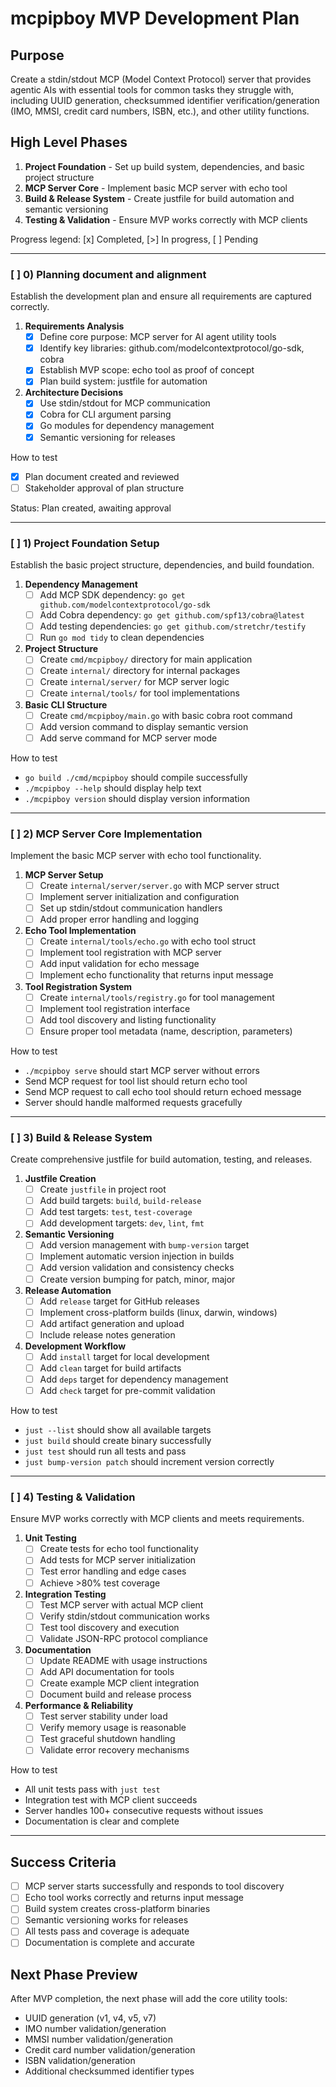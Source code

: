 # mcpipboy MVP Development Plan

## Purpose
Create a stdin/stdout MCP (Model Context Protocol) server that provides agentic AIs with essential tools for common tasks they struggle with, including UUID generation, checksummed identifier verification/generation (IMO, MMSI, credit card numbers, ISBN, etc.), and other utility functions.

## High Level Phases
1. **Project Foundation** - Set up build system, dependencies, and basic project structure
2. **MCP Server Core** - Implement basic MCP server with echo tool
3. **Build & Release System** - Create justfile for build automation and semantic versioning
4. **Testing & Validation** - Ensure MVP works correctly with MCP clients

Progress legend: [x] Completed, [>] In progress, [ ] Pending

---

### [ ] 0) Planning document and alignment
Establish the development plan and ensure all requirements are captured correctly.

1. **Requirements Analysis**
   - [x] Define core purpose: MCP server for AI agent utility tools
   - [x] Identify key libraries: github.com/modelcontextprotocol/go-sdk, cobra
   - [x] Establish MVP scope: echo tool as proof of concept
   - [x] Plan build system: justfile for automation

2. **Architecture Decisions**
   - [x] Use stdin/stdout for MCP communication
   - [x] Cobra for CLI argument parsing
   - [x] Go modules for dependency management
   - [x] Semantic versioning for releases

How to test
- [x] Plan document created and reviewed
- [ ] Stakeholder approval of plan structure

Status: Plan created, awaiting approval

---

### [ ] 1) Project Foundation Setup
Establish the basic project structure, dependencies, and build foundation.

1. **Dependency Management**
   - [ ] Add MCP SDK dependency: `go get github.com/modelcontextprotocol/go-sdk`
   - [ ] Add Cobra dependency: `go get github.com/spf13/cobra@latest`
   - [ ] Add testing dependencies: `go get github.com/stretchr/testify`
   - [ ] Run `go mod tidy` to clean dependencies

2. **Project Structure**
   - [ ] Create `cmd/mcpipboy/` directory for main application
   - [ ] Create `internal/` directory for internal packages
   - [ ] Create `internal/server/` for MCP server logic
   - [ ] Create `internal/tools/` for tool implementations

3. **Basic CLI Structure**
   - [ ] Create `cmd/mcpipboy/main.go` with basic cobra root command
   - [ ] Add version command to display semantic version
   - [ ] Add serve command for MCP server mode

How to test
- `go build ./cmd/mcpipboy` should compile successfully
- `./mcpipboy --help` should display help text
- `./mcpipboy version` should display version information

---

### [ ] 2) MCP Server Core Implementation
Implement the basic MCP server with echo tool functionality.

1. **MCP Server Setup**
   - [ ] Create `internal/server/server.go` with MCP server struct
   - [ ] Implement server initialization and configuration
   - [ ] Set up stdin/stdout communication handlers
   - [ ] Add proper error handling and logging

2. **Echo Tool Implementation**
   - [ ] Create `internal/tools/echo.go` with echo tool struct
   - [ ] Implement tool registration with MCP server
   - [ ] Add input validation for echo message
   - [ ] Implement echo functionality that returns input message

3. **Tool Registration System**
   - [ ] Create `internal/tools/registry.go` for tool management
   - [ ] Implement tool registration interface
   - [ ] Add tool discovery and listing functionality
   - [ ] Ensure proper tool metadata (name, description, parameters)

How to test
- `./mcpipboy serve` should start MCP server without errors
- Send MCP request for tool list should return echo tool
- Send MCP request to call echo tool should return echoed message
- Server should handle malformed requests gracefully

---

### [ ] 3) Build & Release System
Create comprehensive justfile for build automation, testing, and releases.

1. **Justfile Creation**
   - [ ] Create `justfile` in project root
   - [ ] Add build targets: `build`, `build-release`
   - [ ] Add test targets: `test`, `test-coverage`
   - [ ] Add development targets: `dev`, `lint`, `fmt`

2. **Semantic Versioning**
   - [ ] Add version management with `bump-version` target
   - [ ] Implement automatic version injection in builds
   - [ ] Add version validation and consistency checks
   - [ ] Create version bumping for patch, minor, major

3. **Release Automation**
   - [ ] Add `release` target for GitHub releases
   - [ ] Implement cross-platform builds (linux, darwin, windows)
   - [ ] Add artifact generation and upload
   - [ ] Include release notes generation

4. **Development Workflow**
   - [ ] Add `install` target for local development
   - [ ] Add `clean` target for build artifacts
   - [ ] Add `deps` target for dependency management
   - [ ] Add `check` target for pre-commit validation

How to test
- `just --list` should show all available targets
- `just build` should create binary successfully
- `just test` should run all tests and pass
- `just bump-version patch` should increment version correctly

---

### [ ] 4) Testing & Validation
Ensure MVP works correctly with MCP clients and meets requirements.

1. **Unit Testing**
   - [ ] Create tests for echo tool functionality
   - [ ] Add tests for MCP server initialization
   - [ ] Test error handling and edge cases
   - [ ] Achieve >80% test coverage

2. **Integration Testing**
   - [ ] Test MCP server with actual MCP client
   - [ ] Verify stdin/stdout communication works
   - [ ] Test tool discovery and execution
   - [ ] Validate JSON-RPC protocol compliance

3. **Documentation**
   - [ ] Update README with usage instructions
   - [ ] Add API documentation for tools
   - [ ] Create example MCP client integration
   - [ ] Document build and release process

4. **Performance & Reliability**
   - [ ] Test server stability under load
   - [ ] Verify memory usage is reasonable
   - [ ] Test graceful shutdown handling
   - [ ] Validate error recovery mechanisms

How to test
- All unit tests pass with `just test`
- Integration test with MCP client succeeds
- Server handles 100+ consecutive requests without issues
- Documentation is clear and complete

---

## Success Criteria
- [ ] MCP server starts successfully and responds to tool discovery
- [ ] Echo tool works correctly and returns input message
- [ ] Build system creates cross-platform binaries
- [ ] Semantic versioning works for releases
- [ ] All tests pass and coverage is adequate
- [ ] Documentation is complete and accurate

## Next Phase Preview
After MVP completion, the next phase will add the core utility tools:
- UUID generation (v1, v4, v5, v7)
- IMO number validation/generation
- MMSI number validation/generation  
- Credit card number validation/generation
- ISBN validation/generation
- Additional checksummed identifier types
